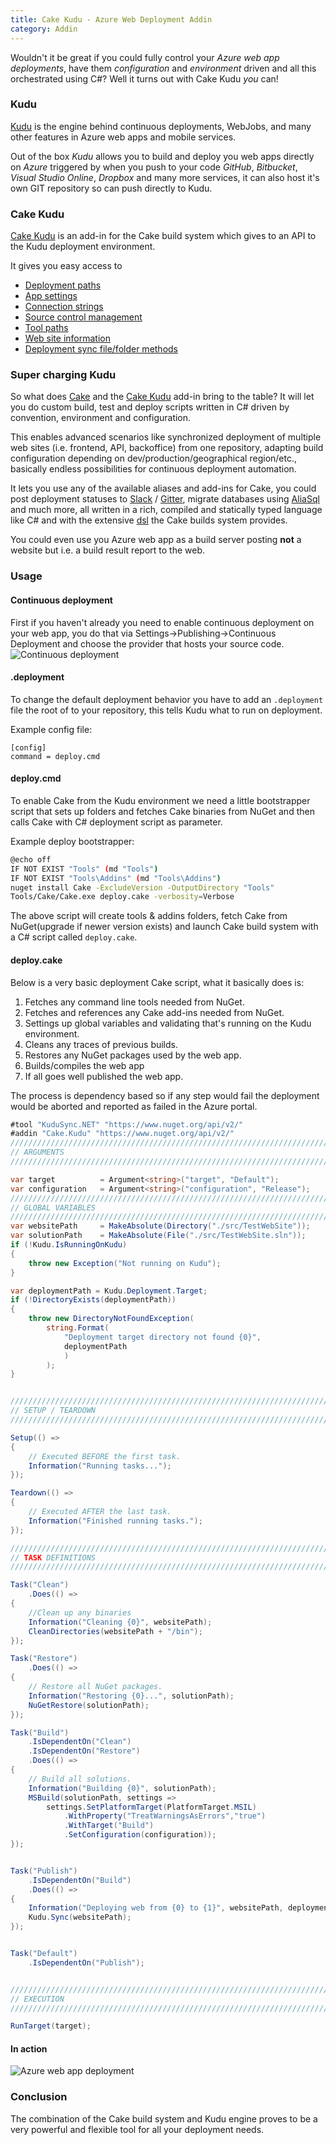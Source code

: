 ```yaml
---
title: Cake Kudu - Azure Web Deployment Addin
category: Addin
---
```


Wouldn't it be great if you could fully control your _Azure web app deployments_, have them _configuration_ and _environment_ driven and all this orchestrated using C#? Well it turns out with Cake Kudu _you_ can!

<!--excerpt-->

### Kudu

[Kudu](https://github.com/projectkudu/kudu) is the engine behind continuous deployments, WebJobs, and many other features in Azure web apps and mobile services.


Out of the box _Kudu_ allows you to build and deploy you web apps directly on _Azure_ triggered by when you push to your code _GitHub_, _Bitbucket_, _Visual Studio Online_, _Dropbox_ and many more services, it can also host it's own GIT repository so can push directly to Kudu.


### Cake Kudu

[Cake Kudu](https://github.com/WCOMAB/Cake.Kudu) is an add-in for the Cake build system which gives to an API to the Kudu deployment environment.

It gives you easy access to
* [Deployment paths](http://cakebuild.net/api/cake.kudu.provider/a5ae8623)
* [App settings](http://cakebuild.net/api/cake.kudu.provider/3d10564b/d3b19dd0)
* [Connection strings](http://cakebuild.net/api/cake.kudu.provider/3d10564b/43c2776d)
* [Source control management](http://cakebuild.net/api/cake.kudu.provider/499464bd)
* [Tool paths](http://cakebuild.net/api/cake.kudu.provider/eb1bc85d)
* [Web site information](http://cakebuild.net/api/cake.kudu.provider/fadcc0d6)
* [Deployment sync file/folder methods](http://cakebuild.net/api/cake.kudu.provider/3d10564b/10367dab)


### Super charging Kudu

So what does [Cake](http://cakebuild.net) and the [Cake Kudu](https://github.com/WCOMAB/Cake.Kudu) add-in bring to the table? It will let you do custom build, test and deploy scripts written in C# driven by convention, environment and configuration.

This enables advanced scenarios like synchronized deployment of multiple web sites (i.e. frontend, API, backoffice) from one repository, adapting build configuration depending on dev/production/geographical region/etc., basically endless possibilities for continuous deployment automation.

It lets you use any of the available aliases and add-ins for Cake, you could post deployment statuses to [Slack](https://github.com/WCOMAB/Cake.Kudu) / [Gitter](https://github.com/gep13/Cake.Gitter), migrate databases using [AliaSql](https://github.com/RichiCoder1/Cake.AliaSql) and much more, all written in a rich, compiled and statically typed language like C# and with the extensive [dsl](http://cakebuild.net/dsl) the Cake builds system provides.

You could even use you Azure web app as a build server posting **not** a website but i.e. a build result report to the web.

### Usage

#### Continuous deployment
First if you haven't already you need to enable continuous deployment on your web app, you do that via Settings->Publishing->Continuous Deployment and choose the provider that hosts your source code.
![Continuous deployment](https://cloud.githubusercontent.com/assets/1647294/10564229/cc6e3ed8-75ab-11e5-9a58-bf7de894a673.png)


#### .deployment
To change the default deployment behavior you have to add an `.deployment` file the root of to your repository, this tells Kudu what to run on deployment.

Example config file:
```
[config]
command = deploy.cmd
```


#### deploy.cmd
To enable Cake from the Kudu environment we need a little bootstrapper script that sets up folders and fetches Cake binaries from NuGet and then calls Cake with C# deployment script as parameter.

Example deploy bootstrapper:
```bash
@echo off
IF NOT EXIST "Tools" (md "Tools")
IF NOT EXIST "Tools\Addins" (md "Tools\Addins")
nuget install Cake -ExcludeVersion -OutputDirectory "Tools"
Tools/Cake/Cake.exe deploy.cake -verbosity=Verbose
```
The above script will create tools & addins folders, fetch Cake from NuGet(upgrade if newer version exists) and launch Cake build system with a C# script called `deploy.cake`.


#### deploy.cake
Below is a very basic deployment Cake script, what it basically does is:
1. Fetches any command line tools needed from NuGet.
2. Fetches and references any Cake add-ins needed from NuGet.
3. Settings up global variables and validating that's running on the Kudu environment.
4. Cleans any traces of previous builds.
5. Restores any NuGet packages used by the web app.
6. Builds/compiles the web app
7. If all goes well published the web app.

The process is dependency based so if any step would fail the deployment would be aborted and reported as failed in the Azure portal.

```csharp
#tool "KuduSync.NET" "https://www.nuget.org/api/v2/"
#addin "Cake.Kudu" "https://www.nuget.org/api/v2/"
///////////////////////////////////////////////////////////////////////////////
// ARGUMENTS
///////////////////////////////////////////////////////////////////////////////

var target          = Argument<string>("target", "Default");
var configuration   = Argument<string>("configuration", "Release");
///////////////////////////////////////////////////////////////////////////////
// GLOBAL VARIABLES
///////////////////////////////////////////////////////////////////////////////
var websitePath     = MakeAbsolute(Directory("./src/TestWebSite"));
var solutionPath    = MakeAbsolute(File("./src/TestWebSite.sln"));
if (!Kudu.IsRunningOnKudu)
{
    throw new Exception("Not running on Kudu");
}

var deploymentPath = Kudu.Deployment.Target;
if (!DirectoryExists(deploymentPath))
{
    throw new DirectoryNotFoundException(
        string.Format(
            "Deployment target directory not found {0}",
            deploymentPath
            )
        );
}


///////////////////////////////////////////////////////////////////////////////
// SETUP / TEARDOWN
///////////////////////////////////////////////////////////////////////////////

Setup(() =>
{
    // Executed BEFORE the first task.
    Information("Running tasks...");
});

Teardown(() =>
{
    // Executed AFTER the last task.
    Information("Finished running tasks.");
});

///////////////////////////////////////////////////////////////////////////////
// TASK DEFINITIONS
///////////////////////////////////////////////////////////////////////////////

Task("Clean")
    .Does(() =>
{
    //Clean up any binaries
    Information("Cleaning {0}", websitePath);
    CleanDirectories(websitePath + "/bin");
});

Task("Restore")
    .Does(() =>
{
    // Restore all NuGet packages.
    Information("Restoring {0}...", solutionPath);
    NuGetRestore(solutionPath);
});

Task("Build")
    .IsDependentOn("Clean")
    .IsDependentOn("Restore")
    .Does(() =>
{
    // Build all solutions.
    Information("Building {0}", solutionPath);
    MSBuild(solutionPath, settings =>
        settings.SetPlatformTarget(PlatformTarget.MSIL)
            .WithProperty("TreatWarningsAsErrors","true")
            .WithTarget("Build")
            .SetConfiguration(configuration));
});


Task("Publish")
    .IsDependentOn("Build")
    .Does(() =>
{
    Information("Deploying web from {0} to {1}", websitePath, deploymentPath);
    Kudu.Sync(websitePath);
});


Task("Default")
    .IsDependentOn("Publish");


///////////////////////////////////////////////////////////////////////////////
// EXECUTION
///////////////////////////////////////////////////////////////////////////////

RunTarget(target);
```

#### In action
![Azure web app deployment](https://cloud.githubusercontent.com/assets/1647294/10564139/7449fb3c-75a8-11e5-82ef-b06d4da4a13b.png)


### Conclusion

The combination of the Cake build system and Kudu engine proves to be a very powerful and flexible tool for all your deployment needs.
